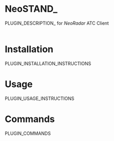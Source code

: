 # NeoSTAND_
PLUGIN_DESCRIPTION_ for *NeoRadar* ATC Client <br>
<br>

# Installation
PLUGIN_INSTALLATION_INSTRUCTIONS

# Usage
PLUGIN_USAGE_INSTRUCTIONS

# Commands
PLUGIN_COMMANDS